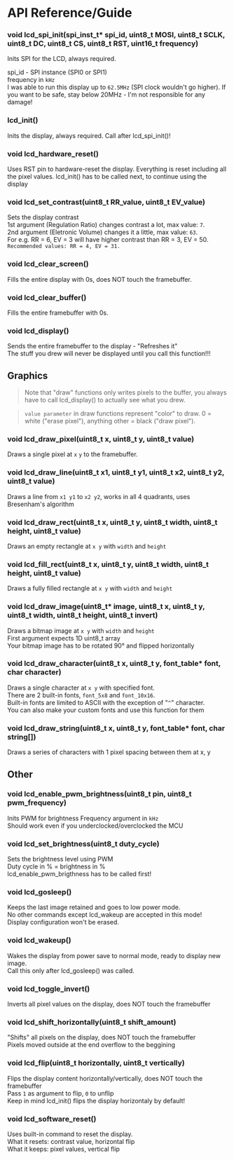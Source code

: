 # API Reference/Guide

### void lcd_spi_init(spi_inst_t* spi_id, uint8_t MOSI, uint8_t SCLK, uint8_t DC, uint8_t CS, uint8_t RST, uint16_t frequency)
Inits SPI for the LCD, always required.  

spi_id - SPI instance (SPI0 or SPI1)  
frequency in `kHz`  
I was able to run this display up to `62.5MHz` (SPI clock wouldn't go higher). If you want to be safe, stay below 20MHz - I'm not responsible for any damage!  

### lcd_init()
Inits the display, always required.
Call after lcd_spi_init()!

### void lcd_hardware_reset()
Uses RST pin to hardware-reset the display.
Everything is reset including all the pixel values.
lcd_init() has to be called next, to continue using the display

### void lcd_set_contrast(uint8_t RR_value, uint8_t EV_value)
Sets the display contrast  
1st argument (Regulation Ratio) changes contrast a lot, max value: `7`.  
2nd argument (Eletronic Volume) changes it a little, max value: `63`.  
For e.g. RR = 6, EV = 3 will have higher contrast than RR = 3, EV = 50.  
`Recommended values: RR = 4, EV = 31.`

### void lcd_clear_screen()
Fills the entire display with 0s, does NOT touch the framebuffer.   

### void lcd_clear_buffer()
Fills the entire framebuffer with 0s.   

### void lcd_display()
Sends the entire framebuffer to the display - "Refreshes it"  
The stuff you drew will never be displayed until you call this function!!!

## Graphics

> Note that "draw" functions only writes pixels to the buffer, you always have to call lcd_display() to actually see what you drew.

> `value parameter` in draw functions represent "color" to draw. 0 = white ("erase pixel"), anything other = black ("draw pixel").

### void lcd_draw_pixel(uint8_t x, uint8_t y, uint8_t value)
Draws a single pixel at `x` `y` to the framebuffer.

### void lcd_draw_line(uint8_t x1, uint8_t y1, uint8_t x2, uint8_t y2, uint8_t value)
Draws a line from `x1 y1` to `x2 y2`, works in all 4 quadrants, uses Bresenham's algorithm

### void lcd_draw_rect(uint8_t x, uint8_t y, uint8_t width, uint8_t height, uint8_t value)
Draws an empty rectangle at `x y` with `width` and `height`

### void lcd_fill_rect(uint8_t x, uint8_t y, uint8_t width, uint8_t height, uint8_t value)
Draws a fully filled rectangle at `x y` with `width` and `height` 

### void lcd_draw_image(uint8_t* image, uint8_t x, uint8_t y, uint8_t width, uint8_t height, uint8_t invert)
Draws a bitmap image at `x y` with `width` and `height`  
First argument expects 1D uint8_t array  
Your bitmap image has to be rotated 90° and flipped horizontally

### void lcd_draw_character(uint8_t x, uint8_t y, font_table* font, char character)
Draws a single character at `x y` with specified font.  
There are 2 built-in fonts, `font_5x8` and `font_10x16`.  
Built-in fonts are limited to ASCII with the exception of "`^`" character.  
You can also make your custom fonts and use this function for them   

### void lcd_draw_string(uint8_t x, uint8_t y, font_table* font, char string[])
Draws a series of characters with 1 pixel spacing between them at x, y

## Other

### void lcd_enable_pwm_brightness(uint8_t pin, uint8_t pwm_frequency)
Inits PWM for brightness
Frequency argument in `kHz`  
Should work even if you underclocked/overclocked the MCU

### void lcd_set_brightness(uint8_t duty_cycle)
Sets the brightness level using PWM   
Duty cycle in % = brightness in %  
lcd_enable_pwm_brigthness has to be called first!

### void lcd_gosleep()
Keeps the last image retained and goes to low power mode.  
No other commands except lcd_wakeup are accepted in this mode!  
Display configuration won't be erased.  

### void lcd_wakeup()
Wakes the display from power save to normal mode, ready to display new image.  
Call this only after lcd_gosleep() was called.   

### void lcd_toggle_invert()
Inverts all pixel values on the display, does NOT touch the framebuffer  

### void lcd_shift_horizontally(uint8_t shift_amount)
"Shifts" all pixels on the display, does NOT touch the framebuffer  
Pixels moved outside at the end overflow to the beggining

### void lcd_flip(uint8_t horizontally, uint8_t vertically)
Flips the display content horizontally/vertically, does NOT touch the framebuffer  
Pass `1` as argument to flip, `0` to unflip   
Keep in mind lcd_init() flips the display horizontaly by default!  

### void lcd_software_reset()
Uses built-in command to reset the display.  
What it resets: contrast value, horizontal flip  
What it keeps: pixel values, vertical flip  
